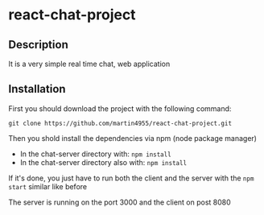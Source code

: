 # react-chat-project
## Description
It is a very simple real time chat, web application
## Installation
First you should download the project with the following command: 

`git clone https://github.com/martin4955/react-chat-project.git`

Then you shold install the dependencies via npm (node package manager)
- In the chat-server directory with: `npm install`
- In the chat-server directory also with: `npm install`

If it's done, you just have to run both the client and the server with the `npm start` similar like before

The server is running on the port 3000 and the client on post 8080
